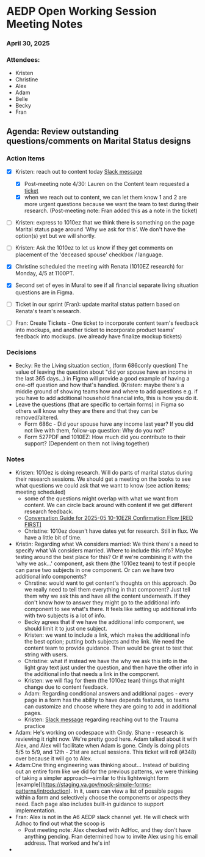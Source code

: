 # AEDP Open Working Session Meeting Notes 
### April 30, 2025

### Attendees:
- Kristen
- Christine
- Alex
- Adam
- Belle
- Becky
- Fran

## Agenda: Review outstanding questions/comments on Marital Status designs


### Action Items
- [X] Kristen: reach out to content today [Slack message](https://dsva.slack.com/archives/C01K37HRUAH/p1746044072123249)
  - [X] Post-meeting note 4/30: Lauren on the Content team requested a [ticket](https://github.com/department-of-veterans-affairs/va.gov-team/issues/108767)
  - [X] when we reach out to content, we can let them know 1 and 2 are more urgent questions because we want the team to test during their research. (Post-meeting note: Fran added this as a note in the ticket)
- [ ] Kristen: express to 1010ez that we think there is something on the page Marital status page around 'Why we ask for this'. We don't have the option(s) yet but we will shortly.
- [ ] Kristen: Ask the 1010ez to let us know if they get comments on placement of the 'deceased spouse' checkbox / language.
- [X] Christine scheduled the meeting with Renata (1010EZ research) for Monday, 4/5 at 1100PT.
- [X] Second set of eyes in Mural to see if all financial separate living situation questions are in Figma.
- [ ] Ticket in our sprint (Fran): update marital status pattern based on Renata's team's research.
- [ ] Fran: Create Tickets -  One ticket to incorporate content team's feedback into mockups,  and another ticket to incorporate product teams' feedback into mockups. (we already have finalize mockup tickets)


### Decisions
- Becky: Re the Living situation section, (form 686conly question) The value of leaving the question about "did yor spouse have an income in the last 365 days...) in Figma will provide a good example of having a one-off question and how that's handled. (Kristen: maybe there's a middle ground of showing teams how and where to add questions e.g. if you have to add additional household financial info, this is how you do it.
- Leave the questions (that are specific to certain forms) in Figma so others will know why they are there and that they can be removed/altered.
  - Form 686c - Did your spouse have any income last year? If you did not live with them, follow-up question: Why do you not?
  - Form 527PDF and 1010EZ: How much did you contribute to their support? (Dependent on them not living together)

### Notes
- Kristen: 1010ez is doing research. Will do parts of marital status during their research sessions. We should get a meeting on the books to see what questions we could ask that we want to know (see action items; meeting scheduled)
  - some of the questions might overlap with what we want from content. We can circle back around with content if we get different research feedback.
  - [Conversation Guide for 2025-05 10-10EZR Confirmation Flow [RED FIRST]](https://github.com/department-of-veterans-affairs/va.gov-team/blob/master/products/health-care/application/va-application/research/2025-05-EZR-Confirmation-Flow/Conversation-guide-Red-first.md)
  - Christine: 1010ez doesn't have dates yet for research. Still in flux. We have a little bit of time.
- Kristin: Regarding what VA considers married: We think there's a need to specify what VA considers married. Where to include this info? Maybe testing around the best place for this? Or if we're combining it with the 'why we ask...' component, ask them (the 1010ez team) to test if people can parse two subjects in one component. Or can we have two additional info components?
  - Chrstine: would want to get content's thoughts on this approach. Do we really need to tell them everything in that component? Just tell them why we ask this and have all the content underneath. If they don't know how to answer they might go to the additional info component to see what's there. It feels like setting up additional info with two subjects is a lot of info.
  - Becky agrees that if we have the additional info component, we should limit it to just one subject.
  - Kristen: we want to include a link, which makes the additional info the best option; putting both subjects and the link. We need the content team to provide guidance. Then would be great to test that string with users.
  - Christine: what if instead we have the why we ask this info in the light gray text just under the question, and then have the other info in the additional info that needs a link in the component.
  - Kristen: we will flag for them (the 1010ez tean) things that might change due to content feedback.
  - Adam: Regarding conditional answers and additional pages - every page in a form has the ability to have depends features, so teams can customize and choose where they are going to add in additional pages.
  - Kristen: [Slack message](https://dsva.slack.com/archives/C07909N7U8Z/p1745606662682699) regarding reaching out to the Trauma practice
- Adam: He's working on codespace with Cindy. Shane - research is reviewing it right now. We're pretty good here. Adam talked about it with Alex, and Alex will facilitate when Adam is gone. Cindy is doing pilots 5/5 to 5/9, and  12th - 21st are actual sessions.  This ticket will roll (#348) over because it will go to Alex.
- Adam:One thing engineering was thinking about... Instead of building out an entire form like we did for the previous patterns, we were thinking of taking a simpler approach—similar to this lightweight form [example[(https://staging.va.gov/mock-simple-forms-patterns/introduction). In it, users can view a list of possible pages within a form and selectively choose the components or aspects they need. Each page also includes built-in guidance to support implementation.
- Fran: Alex is not in the A6 AEDP slack channel yet. He will check with Adhoc to find out what the scoop is
  - Post meeting note: Alex checked with AdHoc, and they don't have anything pending. Fran determined how to invite Alex using his email address. That worked and he's in!
- 


